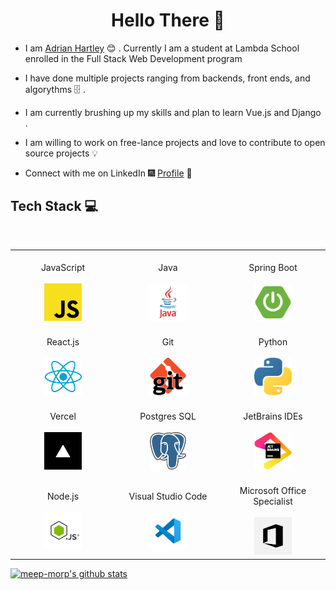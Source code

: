 <h1 align="center"> Hello There 👋 </h1>

- I am [Adrian Hartley](https://linkedin.com/in/hannah-adrian-hartley) :blush: .
  Currently I am a student at Lambda School enrolled in the Full Stack Web
  Development program

- I have done multiple projects ranging from backends, front ends, and
  algorythms :file_cabinet: .

- I am currently brushing up my skills and plan to learn Vue.js and Django .

- I am willing to work on free-lance projects and love to contribute to open
  source projects :bulb:

<!-- * :magnet: You can checkout my projects from here :fire: - [![projects](https://forthebadge.com/images/badges/check-it-out.svg)]() -->

- Connect with me on LinkedIn :fireworks:
  [Profile](https://linkedin.com/in/hannah-adrian-hartley) :sparkler:

## Tech Stack :computer:

<br>
<table align="center">
<tbody>
 <tr>
<td align="center" width="20%">
<span><br><center>JavaScript</center></br></span> 
<img height=60px src="./assets/js.png"> 
</td>

<td align="center" width="20%">
<span><br><center>Java</center></br></span> 
<img height=60px src="./assets/java.jpg"> 
</td>

<td align="center" width="20%">
<span><br><center>Spring Boot</center></br></span> 
<img height=60px src="./assets/spring.png"> 
</td>
</tr>

<tr>
<td align="center" width="20%">
<span><br><center>React.js</center></br></span> 
<img height=60px src="./assets/react.png"> 
</td>

<td align="center" width="20%">
<span><br><center>Git</center></br></span> 
<img height=60px src="./assets/git.jpeg"> 
</td>

<td align="center" width="20%">
<span><br><center>Python</center></br></span> 
<img height=60px src="./assets/python.png"> 
</td>
</tr>

<tr>
<td align="center" width="20%">
<span><br><center>Vercel</center></br></span> 
<img height=60px src="./assets/vercel.png"> 
</td>

<td align="center" width="20%">
<span><br><center>Postgres SQL</center></br></span> 
<img height=60px src="./assets/postgres.png"> 
</td>

<td align="center" width="20%">
<span><br><center>JetBrains IDEs</center></br></span> 
<img height=60px src="./assets/jetbrains.png"> 
</td>
</tr>

<tr>
<td align="center" width="20%">
<span><br><center>Node.js</center></br></span> 
<img height=60px src="./assets/node.jpg"> 
</td>

<td align="center" width="20%">
<span><br><center>Visual Studio Code</center></br></span> 
<img height=60px src="./assets/vscode.jpg"> 
</td>

<td align="center" width="20%">
<span><br><center>Microsoft Office Specialist</center></br></span> 
<img height=60px src="./assets/moffice.png"> 
</td>
</tr>

</tbody>
</table>

[![meep-morp's github stats](https://github-readme-stats.vercel.app/api?username=meep-morp)](https://github.com/anuraghazra/github-readme-stats)

